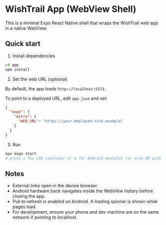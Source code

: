 # WishTrail App (WebView Shell)

This is a minimal Expo React Native shell that wraps the WishTrail web app in a native WebView.

## Quick start

1) Install dependencies

```bash
cd app
npm install
```

2) Set the web URL (optional)

By default, the app loads `http://localhost:5173`.

To point to a deployed URL, edit `app.json` and set:

```json
{
  "expo": {
    "extra": {
      "WEB_URL": "https://your-deployed-site.example"
    }
  }
}
```

3) Run

```bash
npx expo start
# press i for iOS simulator or a for Android emulator (or scan QR with Expo Go)
```

## Notes
- External links open in the device browser.
- Android hardware back navigates inside the WebView history before closing the app.
- Pull‑to‑refresh is enabled on Android. A loading spinner is shown while pages load.
- For development, ensure your phone and dev machine are on the same network if pointing to localhost.
